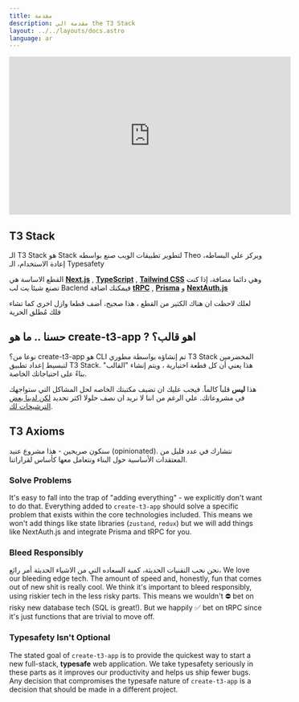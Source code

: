 ```yaml
---
title: مقدمة
description: مقدمة الي the T3 Stack
layout: ../../layouts/docs.astro
language: ar
---
```


<div class="embed">
<iframe width="560" height="315" src="https://www.youtube.com/embed/PbjHxIuHduU" title="The best stack for your next project" frameborder="0" allow="accelerometer; autoplay; clipboard-write; encrypted-media; gyroscope; picture-in-picture" allowfullscreen></iframe>
</div>

## T3 Stack
الـ T3 Stack هو Stack لتطوير تطبيقات الويب صنع بواسطه Theo ويركز علي البساطه، إعادة الاستخدام، الـ Typesafety

القطع الاساسة هي [**Next.js**](https://nextjs.org/) , [**TypeScript**](https://typescriptlang.org/) , [**Tailwind CSS**](https://tailwindcss.com/) وهي دائما مضافة، إذا كنت تصنع شيئا يت
لب Baclend فيمكنك اضافة [**tRPC**](https://trpc.io/) , [**Prisma**](https://prisma.io/) و [**NextAuth.js**](https://next-auth.js.org/)

لعلك لاحظت  ان هناك الكثير من القطع ، هذا صحيح، اَضف قطعا وازل اخري كما تشاء فلك مُطلق الحرية


## حسنا .. ما هو create-t3-app ? اهو قالب؟ 



نوعا من؟ create-t3-app هو CLI تم إنشاؤه بواسطة مطوري T3 Stack المخضرمين لتبسيط إعداد تطبيق T3 Stack. هذا يعني أن كل قطعة اختيارية ، ويتم إنشاء "القالب" بناءً على احتياجاتك الخاصة.

هذا **ليس** قلباََ كالماََ. فيجب عليك ان تضيف مكتبتك الخاصه لحل المشاكل التي ستواجهك في مشروعاتك. علي الرغم من اننا لا نريد ان  نصف حلولا اكثر تحديد  [لكن لدينا بعض الترشيحات لك](/en/other-recs).


## T3 Axioms
سنكون صريحين - هذا مشروع  عنيد (opinionated). نتشارك في عدد قليل من المعتقدات الأساسية حول البناء ونتعامل معها كأساس لقراراتنا.


### Solve Problems

It's easy to fall into the trap of "adding everything" - we explicitly don't want to do that. Everything added to `create-t3-app` should solve a specific problem that exists within the core technologies included. This means we won't add things like state libraries (`zustand`, `redux`) but we will add things like NextAuth.js and integrate Prisma and tRPC for you.

### Bleed Responsibly
نحن نحب التقنيات الحديثة، كمية السعاده التي من الاشياء الحديثة أمر رائع، 
We love our bleeding edge tech. The amount of speed and, honestly, fun that comes out of new shit is really cool. We think it's important to bleed responsibly, using riskier tech in the less risky parts. This means we wouldn't ⛔️ bet on risky new database tech (SQL is great!). But we happily ✅ bet on tRPC since it's just functions that are trivial to move off.

### Typesafety Isn't Optional

The stated goal of `create-t3-app` is to provide the quickest way to start a new full-stack, **typesafe** web application. We take typesafety seriously in these parts as it improves our productivity and helps us ship fewer bugs. Any decision that compromises the typesafe nature of `create-t3-app` is a decision that should be made in a different project.
